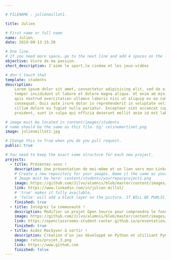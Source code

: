 ```yaml
---

# FILENAME : julienmillot1.

title: Julien

# First name or full name
name: Julien
date: 2019-09-13 15:20

# One line.
# If you need more space, go to the next line and add 4 spaces on the left, as in 'description'.
objective: Vivre de ma passion.
short_description: J'aime le sport,le cinéma et les jeux-vidéos

# don't touch that
template: students
description:
    Lorem ipsum dolor sit amet, consectetur adipisicing elit, sed do eiusmod
    tempor incididunt ut labore et dolore magna aliqua. Ut enim ad minim veniam,
    quis nostrud exercitation ullamco laboris nisi ut aliquip ex ea commodo
    consequat. Duis aute irure dolor in reprehenderit in voluptate velit esse
    cillum dolore eu fugiat nulla pariatur. Excepteur sint occaecat cupidatat non
    proident, sunt in culpa qui officia deserunt mollit anim id est laborum.

# image must be located in content/images/students
# name should be the same as this file. Eg: celinemartinet.png
image: julienmillot1.jpg

# Change this to True when you do you pull request.
public: true

# You need to keep the exact same structure for each new project.
projects:
  - title: Présentez-vous !
    description: Une présentation de moi-même et un lien vers mon LinkedIn.
    # Create a new repository for your images. Name it the same as your nickname and profile picture.
    # Image must be here: content/students/yourrepo/project1.png
    image: https://github.com/Jilvo/alumnis/blob/master/content/images/students/julienmillot1/Projet_1.png
    link: https://www.linkedin.com/in/julien-millot/
    # 'true' makes it fully available.
    # 'false' will add a black layer on the picture. IT WILL BE PUBLIC!
    finished: true
  - title: Intégrez la communauté !
    description: Modifier un projet Open Source pour comprendre le fonctionnement de Git, de Github et des pull requests. 
    image: https://github.com/Jilvo/alumnis/blob/master/content/images/students/julienmillot1/Projet_2.png
    link: https://openclassrooms-student-center.github.io/presentation/students/julienmillot1.html
    finished: true
  - title: Aidez MacGyver à sortir !
    description: Création d’un jeu développé en Python et utilisant PyGame.
    image: ratus/projet_3.png
    link: https://www.github.com
    finished: false
---
```

